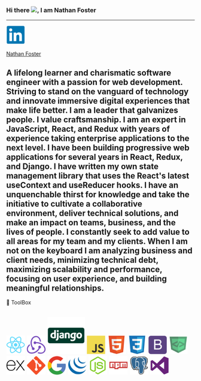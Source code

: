 ### Hi there <img src="https://diginess.ca/content/uploads/2020/02/waving_hand_sign_1024.gif" width="30px" />, I am Nathan Foster
---
<img
  src="https://github.com/devicons/devicon/blob/master/icons/linkedin/linkedin-original.svg"
  width="50"
  height="50"
/>
<div
  class="badge-base LI-profile-badge"
  data-locale="en_US"
  data-size="medium"
  data-theme="dark"
  data-type="VERTICAL"
  data-vanity="jonathan-martin-software-engineer"
  data-version="v1"
>
  <a
    class="badge-base__link LI-simple-link"
    href="https://www.linkedin.com/in/nathanhfoster?trk=profile-badge"
    >Nathan Foster</a
  >
</div>

A lifelong learner and charismatic software engineer with a passion for web development. Striving to
stand on the vanguard of technology and innovate immersive digital experiences that make life
better. I am a leader that galvanizes people. I value craftsmanship. I am an expert in JavaScript,
React, and Redux with years of experience taking enterprise applications to the next level. I have
been building progressive web applications for several years in React, Redux, and Django. I have
written my own state management library that uses the React's latest useContext and useReducer
hooks. I have an unquenchable thirst for knowledge and take the initiative to cultivate a
collaborative environment, deliver technical solutions, and make an impact on teams, business, and
the lives of people. I constantly seek to add value to all areas for my team and my clients. When I
am not on the keyboard I am analyzing business and client needs, minimizing technical debt,
maximizing scalability and performance, focusing on user experience, and building meaningful
relationships.
---
🧰 ToolBox

<img
  src="https://github.com/devicons/devicon/blob/master/icons/react/react-original.svg"
  alt="React Logo"
  width="50"
  height="50"
/>
<img
  src="https://github.com/devicons/devicon/blob/master/icons/redux/redux-original.svg"
  alt="Redux Logo"
  width="50"
  height="50"
/>
<img
  src="https://github.com/devicons/devicon/blob/master/icons/django/django-original.svg"
  alt="Django Logo"
  height="100"
  width="100"
/>
<img
  src="https://github.com/devicons/devicon/blob/master/icons/javascript/javascript-original.svg"
  alt="Javascript Logo"
  width="50"
  height="50"
/>
<img
  src="https://github.com/devicons/devicon/blob/master/icons/html5/html5-original.svg"
  alt="HTML5 logo"
  width="50"
  height="50"
/>
<img
  src="https://github.com/devicons/devicon/blob/master/icons/css3/css3-original.svg"
  alt="CSS3 logo"
  width="50"
  height="50"
/>
<img
  src="https://github.com/devicons/devicon/blob/master/icons/bootstrap/bootstrap-plain.svg"
  alt="bootstrap logo"
  width="50"
  height="50"
/>
<img
  src="https://github.com/devicons/devicon/blob/master/icons/devicon/devicon-original.svg"
  alt="Developer Logo"
  width="50"
  height="50"
/>
<img
  src="https://github.com/devicons/devicon/blob/master/icons/express/express-original.svg"
  alt="Express Logo"
  width="50"
  height="50"
/>
<img
  src="https://github.com/devicons/devicon/blob/master/icons/git/git-original.svg"
  alt="Git logo"
  width="50"
  height="50"
/>
<img
  src="https://github.com/devicons/devicon/blob/master/icons/google/google-original.svg"
  alt="Google Logo"
  width="50"
  height="50"
/>
<img
  src="https://github.com/devicons/devicon/blob/master/icons/jquery/jquery-original.svg"
  alt="Hquery Logo"
  width="50"
  height="50"
/>
<img
  src="https://github.com/devicons/devicon/blob/master/icons/nodejs/nodejs-original.svg"
  alt="Node Logo"
  width="50"
  height="50"
/>
<img
  src="https://github.com/devicons/devicon/blob/master/icons/npm/npm-original-wordmark.svg"
  alt="Node Package Manager Logo"
  width="50"
  height="50"
/>
<img
  src="https://github.com/devicons/devicon/blob/master/icons/postgresql/postgresql-original.svg"
  alt="PostGreSQL logo"
  width="50"
  height="50"
/>
<img
  src="https://github.com/devicons/devicon/blob/master/icons/visualstudio/visualstudio-plain.svg"
  alt="VSCode Logo"
  width="50"
  height="50"
/>
---
<!--
**strap8/strap8** is a ✨ _special_ ✨ repository because its `README.md` (this file) appears on your GitHub profile.

Here are some ideas to get you started:

- 🔭 I’m currently working on ...
- 🌱 I’m currently learning ...
- 👯 I’m looking to collaborate on ...
- 🤔 I’m looking for help with ...
- 💬 Ask me about ...
- 📫 How to reach me: ...
- 😄 Pronouns: ...
- ⚡ Fun fact: ...
-->
